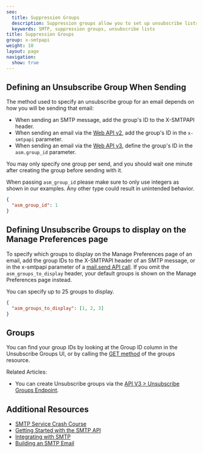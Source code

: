 ```yaml
---
seo:
  title: Suppression Groups
  description: Suppression groups allow you to set up unsubscribe lists and options
  keywords: SMTP, suppression groups, unsubscribe lists
title: Suppression Groups
group: x-smtpapi
weight: 10
layout: page
navigation:
  show: true
---
```


## Defining an Unsubscribe Group When Sending

The method used to specify an unsubscribe group for an email depends on how you will be sending that email:

- When sending an SMTP message, add the group's ID to the X-SMTPAPI header.
- When sending an email via the [Web API v2](https://www.twilio.com/docs/sendgrid/api/v2/mail), add the group's ID in the `x-smtpapi` parameter.
- When sending an email via the [Web API v3](https://sendgrid.api-docs.io/v3.0/mail-send/v3-mail-send), define the group's ID in the `asm.group_id` parameter.

<call-out type="warning">

You may only specify one group per send, and you should wait one minute after creating the group before sending with it.

</call-out>

<call-out type="warning">

When passing `asm_group_id` please make sure to only use integers as shown in our examples. Any other type could result in unintended behavior.

</call-out>

```json
{
  "asm_group_id": 1
}
```

## Defining Unsubscribe Groups to display on the Manage Preferences page

To specify which groups to display on the Manage Preferences page of an email, add the group IDs to the X-SMTPAPI header of an SMTP message, or in the x-smtpapi parameter of a [mail.send API call](https://sendgrid.api-docs.io/v3.0/mail-send/v3-mail-send).
If you omit the `asm_groups_to_display` header, your default groups is shown on the Manage Preferences page instead.

<call-out type="warning">

You can specify up to 25 groups to display.

</call-out>

```json
{
  "asm_groups_to_display": [1, 2, 3]
}
```

## Groups

You can find your group IDs by looking at the Group ID column in the Unsubscribe Groups UI, or by calling the [GET method](https://sendgrid.api-docs.io/v3.0/suppressions-unsubscribe-groups/retrieve-all-suppression-groups-associated-with-the-user) of the groups resource.

Related Articles:

- You can create Unsubscribe groups via the [API V3 > Unsubscribe Groups Endpoint](https://sendgrid.api-docs.io/v3.0/suppressions-unsubscribe-groups/create-a-new-suppression-group).

## Additional Resources

- [SMTP Service Crash Course](https://sendgrid.com/blog/smtp-service-crash-course/)
- [Getting Started with the SMTP API]({{root_url}}/for-developers/sending-email/getting-started-smtp/)
- [Integrating with SMTP]({{root_url}}/for-developers/sending-email/integrating-with-the-smtp-api/)
- [Building an SMTP Email]({{root_url}}/for-developers/sending-email/building-an-smtp-email/)
